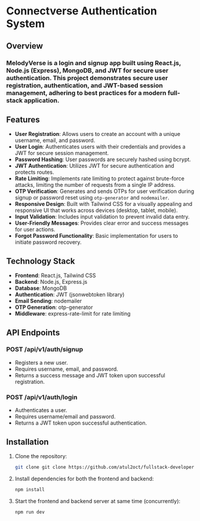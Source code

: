 # Connectverse Authentication System

## Overview

### MelodyVerse is a login and signup app built using React.js, Node.js (Express), MongoDB, and JWT for secure user authentication. This project demonstrates secure user registration, authentication, and JWT-based session management, adhering to best practices for a modern full-stack application.



## Features

- **User Registration**: Allows users to create an account with a unique username, email, and password.
- **User Login**: Authenticates users with their credentials and provides a JWT for secure session management.
- **Password Hashing**: User passwords are securely hashed using bcrypt.
- **JWT Authentication**: Utilizes JWT for secure authentication and protects routes.
- **Rate Limiting**: Implements rate limiting to protect against brute-force attacks, limiting the number of requests from a single IP address.
- **OTP Verification**: Generates and sends OTPs for user verification during signup or password reset using `otp-generator` and `nodemailer`.
- **Responsive Design**: Built with Tailwind CSS for a visually appealing and responsive UI that works across devices (desktop, tablet, mobile).
- **Input Validation**: Includes input validation to prevent invalid data entry.
- **User-Friendly Messages**: Provides clear error and success messages for user actions.
- **Forgot Password Functionality**: Basic implementation for users to initiate password recovery.

## Technology Stack

- **Frontend**: React.js, Tailwind CSS
- **Backend**: Node.js, Express.js
- **Database**: MongoDB
- **Authentication**: JWT (jsonwebtoken library)
- **Email Sending**: nodemailer
- **OTP Generation**: otp-generator
- **Middleware**: express-rate-limit for rate limiting

## API Endpoints

### POST /api/v1/auth/signup
- Registers a new user.
- Requires username, email, and password.
- Returns a success message and JWT token upon successful registration.

### POST /api/v1/auth/login
- Authenticates a user.
- Requires username/email and password.
- Returns a JWT token upon successful authentication.

## Installation

1. Clone the repository:
   ```bash
   git clone git clone https://github.com/atul2oct/fullstack-developer-infloso.git
    ```
2. Install dependencies for both the frontend and backend:
    ```bash
   npm install
    ```
3. Start the frontend and backend server at same time (concurrently):
    ```bash
   npm run dev
    ```